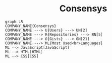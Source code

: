 <h1 align="center">Consensys</h1>

```mermaid
graph LR
COMPANY_NAME{Consensys}
COMPANY_NAME ---> U{Users} ---> UN[2]
COMPANY_NAME ---> R{Repositories} ---> RN[5]
COMPANY_NAME ---> G{Gists} ---> GN[21]
COMPANY_NAME ---> ML{Most Used<br>Languages}
ML --> JavaScript[JavaScript]
ML --> HTML[HTML]
ML --> CSS[CSS]
```

